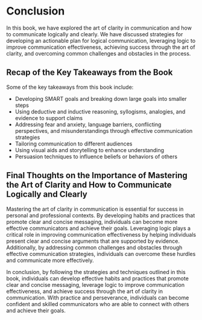 Conclusion
==========

In this book, we have explored the art of clarity in communication and how to communicate logically and clearly. We have discussed strategies for developing an actionable plan for logical communication, leveraging logic to improve communication effectiveness, achieving success through the art of clarity, and overcoming common challenges and obstacles in the process.

Recap of the Key Takeaways from the Book
----------------------------------------

Some of the key takeaways from this book include:

* Developing SMART goals and breaking down large goals into smaller steps
* Using deductive and inductive reasoning, syllogisms, analogies, and evidence to support claims
* Addressing fear and anxiety, language barriers, conflicting perspectives, and misunderstandings through effective communication strategies
* Tailoring communication to different audiences
* Using visual aids and storytelling to enhance understanding
* Persuasion techniques to influence beliefs or behaviors of others

Final Thoughts on the Importance of Mastering the Art of Clarity and How to Communicate Logically and Clearly
-------------------------------------------------------------------------------------------------------------

Mastering the art of clarity in communication is essential for success in personal and professional contexts. By developing habits and practices that promote clear and concise messaging, individuals can become more effective communicators and achieve their goals. Leveraging logic plays a critical role in improving communication effectiveness by helping individuals present clear and concise arguments that are supported by evidence. Additionally, by addressing common challenges and obstacles through effective communication strategies, individuals can overcome these hurdles and communicate more effectively.

In conclusion, by following the strategies and techniques outlined in this book, individuals can develop effective habits and practices that promote clear and concise messaging, leverage logic to improve communication effectiveness, and achieve success through the art of clarity in communication. With practice and perseverance, individuals can become confident and skilled communicators who are able to connect with others and achieve their goals.

